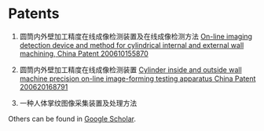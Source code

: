 Patents
=============================

1. 圆筒内外壁加工精度在线成像检测装置及在线成像检测方法
    [On-line imaging detection device and method for cylindrical internal and external wall machining, China Patent 200610155870](http://patent.ipexl.com/C2N/200610155870.html)

2. 圆筒内外壁加工精度在线成像检测装置
    [Cylinder inside and outside wall machine precision on-line image-forming testing apparatus China Patent 200620168791](http://patent.ipexl.com/C2N/200620168791.html)

3. 一种人体掌纹图像采集装置及处理方法

Others can be found in [Google Scholar](http://scholar.google.com.hk/citations?user=zgRM4foAAAAJ&hl=en).

